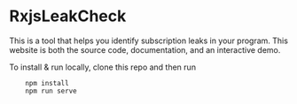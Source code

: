 # RxjsLeakCheck

This is a tool that helps you identify subscription leaks in your
program. This website is both the source code, documentation, and an
interactive demo.

To install & run locally, clone this repo and then run
```
    npm install
	npm run serve
```
